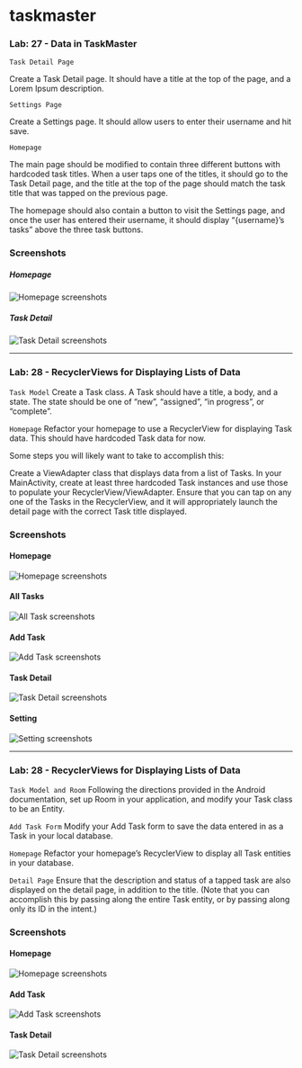 # taskmaster
### Lab: 27 - Data in TaskMaster
` Task Detail Page ` 

Create a Task Detail page. It should have a title at the top of the page, and a Lorem Ipsum description.

` Settings Page `

Create a Settings page. It should allow users to enter their username and hit save.

`Homepage`

The main page should be modified to contain three different buttons with hardcoded task titles. When a user taps one of the titles, it should go to the Task Detail page, and the title at the top of the page should match the task title that was tapped on the previous page.

The homepage should also contain a button to visit the Settings page, and once the user has entered their username, it should display “{username}’s tasks” above the three task buttons.

### Screenshots
##### Homepage
![Homepage screenshots](screenshots/homePage26.jpg)

##### Task Detail
![Task Detail screenshots](screenshots/detailActivity.jpg)


----------------------------------------------------------------------------

### Lab: 28 - RecyclerViews for Displaying Lists of Data
`Task Model`
Create a Task class. A Task should have a title, a body, and a state. The state should be one of “new”, “assigned”, “in progress”, or “complete”.

`Homepage`
Refactor your homepage to use a RecyclerView for displaying Task data. This should have hardcoded Task data for now.

Some steps you will likely want to take to accomplish this:

Create a ViewAdapter class that displays data from a list of Tasks.
In your MainActivity, create at least three hardcoded Task instances and use those to populate your RecyclerView/ViewAdapter.
Ensure that you can tap on any one of the Tasks in the RecyclerView, and it will appropriately launch the detail page with the correct Task title displayed.

### Screenshots
#### Homepage
![Homepage screenshots](screenshots/home28.png)

#### All Tasks
![All Task screenshots](screenshots/allTask28.png)


#### Add Task
![Add Task screenshots](screenshots/addTask28.png)

#### Task Detail
![Task Detail screenshots](screenshots/detail28.png)

#### Setting
![Setting screenshots](screenshots/setting28.png)


----------------------------------------------------------------------------

### Lab: 28 - RecyclerViews for Displaying Lists of Data
`Task Model and Room`
Following the directions provided in the Android documentation, set up Room in your application, and modify your Task class to be an Entity.

`Add Task Form`
Modify your Add Task form to save the data entered in as a Task in your local database.

`Homepage`
Refactor your homepage’s RecyclerView to display all Task entities in your database.

`Detail Page`
Ensure that the description and status of a tapped task are also displayed on the detail page, in addition to the title. (Note that you can accomplish this by passing along the entire Task entity, or by passing along only its ID in the intent.)

### Screenshots
#### Homepage
![Homepage screenshots](screenshots/home29.png)

#### Add Task
![Add Task screenshots](screenshots/addTask29.png)

#### Task Detail
![Task Detail screenshots](screenshots/detail29.png)
